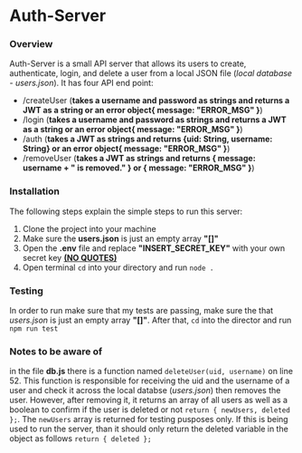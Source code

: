 # Auth-Server

### Overview
Auth-Server is a small API server that allows its users to create, authenticate, login, and delete a user from a local JSON file (*local database - users.json*).
It has four API end point:
+ /createUser (**takes a username and password as strings and returns a JWT as a string or an error object{ message: "ERROR_MSG" }**)
+ /login (**takes a username and password as strings and returns a JWT as a string or an error object{ message: "ERROR_MSG" }**)
+ /auth (**takes a JWT as strings and returns {uid: String, username: String} or an error object{ message: "ERROR_MSG" }**)
+ /removeUser (**takes a JWT as strings and returns { message: username + " is removed." } or { message: "ERROR_MSG" }**)

### Installation
The following steps explain the simple steps to run this server:

1. Clone the project into your machine
2. Make sure the **users.json** is just an empty array **"[]"**
3. Open the **.env** file and replace **"INSERT_SECRET_KEY"** with your own secret key <ins>**(NO QUOTES)**</ins>
4. Open terminal ``cd`` into your directory and run ``node .``

### Testing
In order to run make sure that my tests are passing, make sure the that *users.json* is just an empty array **"[]"**. After that, ``cd`` into the director and run ``npm run test``

### Notes to be aware of
in the file **db.js** there is a function named ``deleteUser(uid, username)`` on line 52. This function is responsible for receiving the uid and the username of a user and check it across the local databse (*users.json*) then removes the user. However, after removing it, it returns an array of all users as well as a boolean to confirm if the user is deleted or not ``return { newUsers, deleted };``. The ``newUsers`` array is returned for testing pusposes only. If this is being used to run the server, than it should only return the deleted variable in the object as follows ``return { deleted };``

